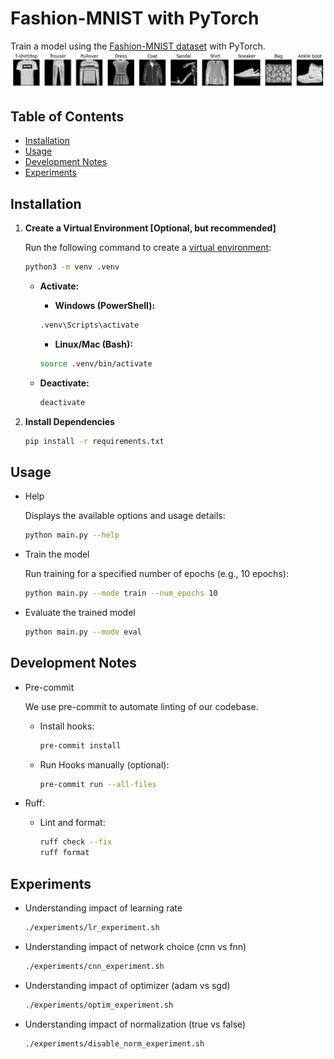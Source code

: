 # Fashion-MNIST with PyTorch <!-- omit in toc -->

Train a model using the [Fashion-MNIST dataset](https://github.com/zalandoresearch/fashion-mnist) with PyTorch.
![Image of Fashion MNIST dataset](assets/dataset_image.png)

## Table of Contents <!-- omit in toc -->

- [Installation](#installation)
- [Usage](#usage)
- [Development Notes](#development-notes)
- [Experiments](#experiments)

## Installation

1. **Create a Virtual Environment [Optional, but recommended]**

   Run the following command to create a [virtual environment](https://docs.python.org/3/library/venv.html):

   ```bash
   python3 -m venv .venv
   ```

   - **Activate:**

     - **Windows (PowerShell):**

     ```bash
     .venv\Scripts\activate
     ```

     - **Linux/Mac (Bash):**

     ```bash
     source .venv/bin/activate
     ```

   - **Deactivate:**
     ```bash
     deactivate
     ```

2. **Install Dependencies**

   ```bash
   pip install -r requirements.txt
   ```

## Usage

- Help

  Displays the available options and usage details:

  ```bash
  python main.py --help
  ```

- Train the model

  Run training for a specified number of epochs (e.g., 10 epochs):

  ```bash
  python main.py --mode train --num_epochs 10
  ```

- Evaluate the trained model

  ```bash
  python main.py --mode eval
  ```

## Development Notes

- Pre-commit

  We use pre-commit to automate linting of our codebase.

  - Install hooks:
    ```bash
    pre-commit install
    ```
  - Run Hooks manually (optional):
    ```bash
    pre-commit run --all-files
    ```

- Ruff:

  - Lint and format:
    ```bash
    ruff check --fix
    ruff format
    ```

## Experiments

- Understanding impact of learning rate
  ```bash
  ./experiments/lr_experiment.sh
  ```
- Understanding impact of network choice (cnn vs fnn)
  ```bash
  ./experiments/cnn_experiment.sh
  ```
- Understanding impact of optimizer (adam vs sgd)
  ```bash
  ./experiments/optim_experiment.sh
  ```
- Understanding impact of normalization (true vs false)
  ```bash
  ./experiments/disable_norm_experiment.sh
  ```
